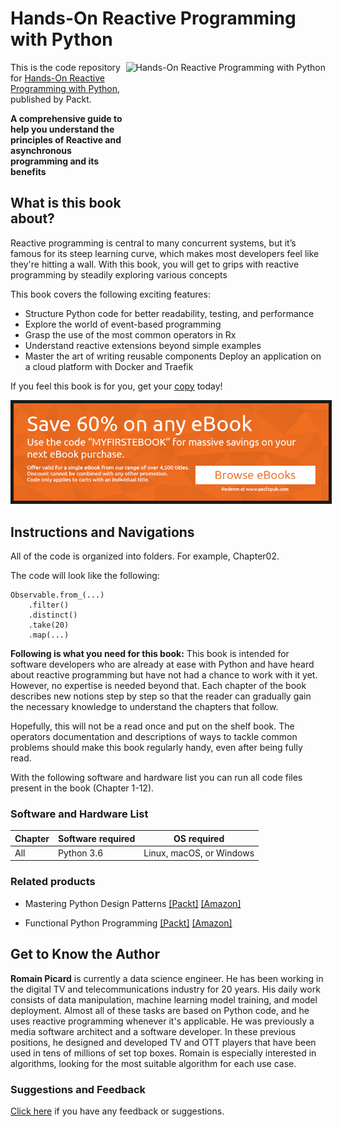 # Hands-On Reactive Programming with Python

<a href="https://www.packtpub.com/application-development/hands-reactive-programming-python?utm_source=github&utm_medium=repository&utm_campaign=9781789138726 "><img src="https://d1ldz4te4covpm.cloudfront.net/sites/default/files/imagecache/ppv4_main_book_cover/B10714_cover_upload.png" alt="Hands-On Reactive Programming with Python" height="256px" align="right"></a>

This is the code repository for [Hands-On Reactive Programming with Python](https://www.packtpub.com/application-development/hands-reactive-programming-python?utm_source=github&utm_medium=repository&utm_campaign=9781789138726), published by Packt.

**A comprehensive guide to help you understand the principles of Reactive and asynchronous programming and its benefits**

## What is this book about?
Reactive programming is central to many concurrent systems, but it’s famous for its steep learning curve, which makes most developers feel like they're hitting a wall. With this book, you will get to grips with reactive programming by steadily exploring various concepts

This book covers the following exciting features:
* Structure Python code for better readability, testing, and performance 
* Explore the world of event-based programming 
* Grasp the use of the most common operators in Rx 
* Understand reactive extensions beyond simple examples 
* Master the art of writing reusable components 
Deploy an application on a cloud platform with Docker and Traefik 

If you feel this book is for you, get your [copy](https://www.amazon.com/dp/1789138728) today!

<a href="https://www.packtpub.com/?utm_source=github&utm_medium=banner&utm_campaign=GitHubBanner"><img src="https://raw.githubusercontent.com/PacktPublishing/GitHub/master/GitHub.png" 
alt="https://www.packtpub.com/" border="5" /></a>

## Instructions and Navigations
All of the code is organized into folders. For example, Chapter02.

The code will look like the following:
```
Observable.from_(...)
    .filter()
    .distinct()
    .take(20)
    .map(...)
```

**Following is what you need for this book:**
This book is intended for software developers who are already at ease with Python and have heard about reactive programming but have not had a chance to work with it yet. However, no expertise is needed beyond that. Each chapter of the book describes new notions step by step so that the reader can gradually gain the necessary knowledge to understand the chapters that follow.

Hopefully, this will not be a read once and put on the shelf book. The operators documentation and descriptions of ways to tackle common problems should make this book regularly handy, even after being fully read.

With the following software and hardware list you can run all code files present in the book (Chapter 1-12).
### Software and Hardware List
| Chapter | Software required | OS required |
| -------- | ------------------------------------ | ----------------------------------- |
| All | Python 3.6 | Linux, macOS, or Windows |

### Related products
* Mastering Python Design Patterns [[Packt]](https://www.packtpub.com/application-development/mastering-python-design-patterns?utm_source=github&utm_medium=repository&utm_campaign=9781783989324) [[Amazon]](https://www.amazon.com/dp/1783989327)

* Functional Python Programming [[Packt]](https://www.packtpub.com/application-development/functional-python-programming?utm_source=github&utm_medium=repository&utm_campaign=9781784396992) [[Amazon]](https://www.amazon.com/dp/1784396990)

## Get to Know the Author
**Romain Picard**
is currently a data science engineer. He has been working in the digital TV and telecommunications industry for 20 years. His daily work consists of data manipulation, machine learning model training, and model deployment. Almost all of these tasks are based on Python code, and he uses reactive programming whenever it's applicable. He was previously a media software architect and a software developer. In these previous positions, he designed and developed TV and OTT players that have been used in tens of millions of set top boxes. Romain is especially interested in algorithms, looking for the most suitable algorithm for each use case.

### Suggestions and Feedback
[Click here](https://docs.google.com/forms/d/e/1FAIpQLSdy7dATC6QmEL81FIUuymZ0Wy9vH1jHkvpY57OiMeKGqib_Ow/viewform) if you have any feedback or suggestions.
